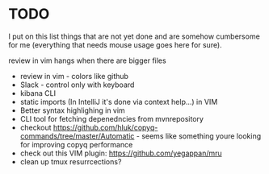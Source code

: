 # TODO

I put on this list things that are not yet done and are somehow cumbersome for me (everything that needs mouse usage goes here for sure).

review in vim hangs when there are bigger files
- review in vim - colors like github
- Slack - control only with keyboard
- kibana CLI
- static imports (In IntelliJ it's done via context help...) in VIM
- Better syntax highlighing in vim
- CLI tool for fetching depenedncies from mvnrepository 
- checkout https://github.com/hluk/copyq-commands/tree/master/Automatic - seems like something youre looking for improving copyq performance
- check out this VIM plugin: https://github.com/yegappan/mru
- clean up tmux resurrcections?
